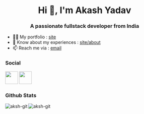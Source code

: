 <h1 align="center">Hi 👋, I'm Akash Yadav</h1>
<h3 align="center">A passionate fullstack developer from India</h3>

- 👨‍💻 My portfolio : [site](https://aksh-web.netlify.app)
- 📄 Know about my experiences : [site/about](https://aksh-web.netlify.app/about)
- 📫 Reach me via : [email](mailto:sharewithakashyadav@gmail.com?body=%0D%0A%0D%0A%0D%0A-got%20from%20github) 

### Social
<p aligen="left">
  <a target="_blank" rel="noreferrer" href="https://instagram.com/ig_akash369"><img src="https://instagram.com/favicon.ico"  width="40" height="40"/></a>
  <a target="_blank" rel="noreferrer" href="https://instagram.com/akash_369_"><img src="https://raw.githubusercontent.com/rahuldkjain/github-profile-readme-generator/master/src/images/icons/Social/twitter.svg"  width="40" height="40" /></a>
</p>

### Github Stats
<p><img align="left" src="https://github-readme-stats.vercel.app/api/top-langs?username=aksh-git&show_icons=true&locale=en&layout=compact" alt="aksh-git" /></p> 

<img align="center" src="https://github-readme-stats.vercel.app/api?username=aksh-git&show_icons=true&locale=en" alt="aksh-git" />

<!---
aksh-git/aksh-git is a ✨ special ✨ repository because its `README.md` (this file) appears on your GitHub profile.
You can click the Preview link to take a look at your changes.
--->
